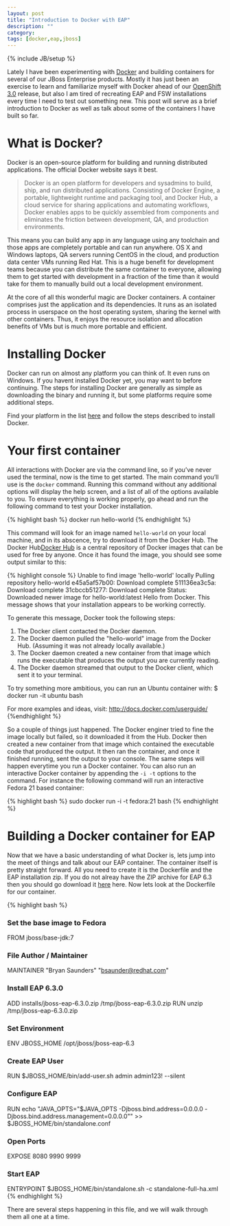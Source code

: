 ```yaml
---
layout: post
title: "Introduction to Docker with EAP"
description: ""
category: 
tags: [docker,eap,jboss]
---
```

{% include JB/setup %}

Lately I have been experimenting with [Docker](https://www.docker.com/ "Docker") and building containers for several of our JBoss Enterprise products. Mostly it has just been an exercise to learn and familiarize myself with Docker ahead of our [OpenShift 3.0](https://blog.openshift.com/openshift-v3-platform-combines-docker-kubernetes-atomic-and-more/ "OpenShift 3.0") release, but also I am tired of recreating EAP and FSW installations every time I need to test out something new. This post will serve as a brief introduction to Docker as well as talk about some of the containers I have built so far.

<!-- more -->

# What is Docker?

Docker is an open-source platform for building and running distributed applications. The official Docker website says it best.

>Docker is an open platform for developers and sysadmins to build, ship, and run distributed applications. Consisting of Docker Engine, a portable, lightweight runtime and packaging tool, and Docker Hub, a cloud service for sharing applications and automating workflows, Docker enables apps to be quickly assembled from components and eliminates the friction between development, QA, and production environments.

This means you can build any app in any language using any toolchain and those apps are completely portable and can run anywhere. OS X and Windows laptops, QA servers running CentOS in the cloud, and production data center VMs running Red Hat. This is a huge benefit for development teams because you can distribute the same container to everyone, allowing them to get started with development in a fraction of the time than it would take for them to manually build out a local development environment.

At the core of all this wonderful magic are Docker containers. A container comprises just the application and its dependencies. It runs as an isolated process in userspace on the host operating system, sharing the kernel with other containers. Thus, it enjoys the resource isolation and allocation benefits of VMs but is much more portable and efficient.

# Installing Docker

Docker can run on almost any platform you can think of. It even runs on Windows. If you havent installed Docker yet, you may want to before continuing. The steps for installing Docker are generally as simple as downloading the binary and running it, but some platforms require some additional steps. 

Find your platform in the list [here](https://docs.docker.com/installation/) and follow the steps described to install Docker.

# Your first container

All interactions with Docker are via the command line, so if you’ve never used the terminal, now is the time to get started. The main command you’ll use is the `docker` command. Running this command without any additional options will display the help screen, and a list of all of the options available to you. To ensure everything is working properly, go ahead and run the following command to test your Docker installation.

{% highlight bash %}
docker run hello-world
{% endhighlight %}

This command will look for an image named `hello-world` on your local machine, and in its abscence, try to download it from the Docker Hub. The Docker Hub[Docker Hub](https://hub.docker.com)  is a central repository of Docker images that can be used for free by anyone. Once it has found the image, you should see some output similar to this:

{% highlight console %}
Unable to find image 'hello-world' locally
Pulling repository hello-world
e45a5af57b00: Download complete 
511136ea3c5a: Download complete 
31cbccb51277: Download complete 
Status: Downloaded newer image for hello-world:latest
Hello from Docker.
This message shows that your installation appears to be working correctly.

To generate this message, Docker took the following steps:
 1. The Docker client contacted the Docker daemon.
 2. The Docker daemon pulled the "hello-world" image from the Docker Hub.
    (Assuming it was not already locally available.)
 3. The Docker daemon created a new container from that image which runs the
    executable that produces the output you are currently reading.
 4. The Docker daemon streamed that output to the Docker client, which sent it
    to your terminal.

To try something more ambitious, you can run an Ubuntu container with:
 $ docker run -it ubuntu bash

For more examples and ideas, visit:
 http://docs.docker.com/userguide/
{%endhighlight %}

So a couple of things just happened. The Docker enginer tried to fine the image locally but failed, so it downloaded it from the Hub. Docker then created a new container from that image which contained the executable code that produced the output. It then ran the container, and once it finished running, sent the output to your console. The same steps will happen everytime you run a Docker container. You can also run an interactive Docker container by appending the `-i -t` options to the command. For instance the following command will run an interactive Fedora 21 based container:

{% highlight bash %}
sudo docker run -i -t fedora:21 bash
{% endhighlight %}

# Building a Docker container for EAP

Now that we have a basic understanding of what Docker is, lets jump into the meet of things and talk about our EAP container. The container itself is pretty straight forward. All you need to create it is the Dockerfile and the EAP installation zip. If you do not alreay have the ZIP archive for EAP 6.3 then you should go download it [here](http://www.jboss.org/download-manager/file/jboss-eap-6.3.0.GA.zip) here. Now lets look at the Dockerfile for our container.

{% highlight bash %}
### Set the base image to Fedora
FROM jboss/base-jdk:7

### File Author / Maintainer
MAINTAINER "Bryan Saunders" "bsaunder@redhat.com"

### Install EAP 6.3.0
ADD installs/jboss-eap-6.3.0.zip /tmp/jboss-eap-6.3.0.zip
RUN unzip /tmp/jboss-eap-6.3.0.zip

### Set Environment
ENV JBOSS_HOME /opt/jboss/jboss-eap-6.3

### Create EAP User
RUN $JBOSS_HOME/bin/add-user.sh admin admin123! --silent

### Configure EAP
RUN echo "JAVA_OPTS=\"\$JAVA_OPTS -Djboss.bind.address=0.0.0.0 -Djboss.bind.address.management=0.0.0.0\"" 
	>> $JBOSS_HOME/bin/standalone.conf

### Open Ports
EXPOSE 8080 9990 9999

### Start EAP
ENTRYPOINT $JBOSS_HOME/bin/standalone.sh -c standalone-full-ha.xml
{% endhighlight %}

There are several steps happening in this file, and we will walk through them all one at a time.